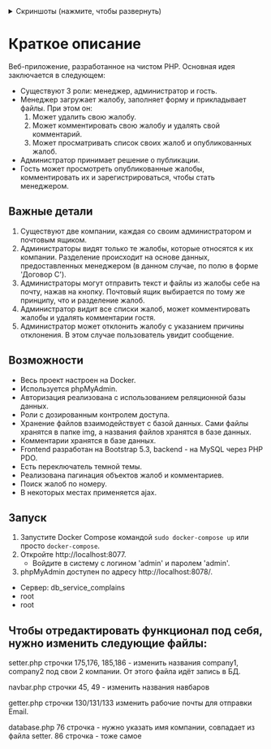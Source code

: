 <details>
<summary>Скриншоты (нажмите, чтобы развернуть)</summary>

![image](https://github.com/SnappsiSnappes/complains/assets/111605401/4963745e-2874-4505-a403-e11e8d4e7e3e)
![image](https://github.com/SnappsiSnappes/complains/assets/111605401/58749dfd-ccd5-4d2f-85a3-89ad9b4229ec)
![image](https://github.com/SnappsiSnappes/complains/assets/111605401/d281070a-d825-4528-9b19-0d8944f1997b)
![image](https://github.com/SnappsiSnappes/complains/assets/111605401/c30b952e-609b-4d6f-9a04-e6b5d27ccb7e)
![image](https://github.com/SnappsiSnappes/complains/assets/111605401/e718722e-b078-4abc-8fae-d9b518d788be)


</details>



# Краткое описание
Веб-приложение, разработанное на чистом PHP. Основная идея заключается в следующем:
- Существуют 3 роли: менеджер, администратор и гость.
- Менеджер загружает жалобу, заполняет форму и прикладывает файлы. При этом он:
  1) Может удалить свою жалобу.
  2) Может комментировать свою жалобу и удалять свой комментарий.
  3) Может просматривать список своих жалоб и опубликованных жалоб.
- Администратор принимает решение о публикации.
- Гость может просмотреть опубликованные жалобы, комментировать их и зарегистрироваться, чтобы стать менеджером.

## Важные детали
1) Существуют две компании, каждая со своим администратором и почтовым ящиком.
2) Администраторы видят только те жалобы, которые относятся к их компании. Разделение происходит на основе данных, предоставленных менеджером (в данном случае, по полю в форме 'Договор С').
3) Администраторы могут отправить текст и файлы из жалобы себе на почту, нажав на кнопку. Почтовый ящик выбирается по тому же принципу, что и разделение жалоб.
4) Администратор видит все списки жалоб, может комментировать жалобы и удалять комментарии гостя.
5) Администратор может отклонить жалобу с указанием причины отклонения. В этом случае пользователь увидит сообщение.

## Возможности
- Весь проект настроен на Docker.
- Используется phpMyAdmin.
- Авторизация реализована с использованием реляционной базы данных.
- Роли с дозированным контролем доступа.
- Хранение файлов взаимодействует с базой данных. Сами файлы хранятся в папке img, а названия файлов хранятся в базе данных.
- Комментарии хранятся в базе данных.
- Frontend разработан на Bootstrap 5.3, backend - на MySQL через PHP PDO.
- Есть переключатель темной темы.
- Реализована пагинация объектов жалоб и комментариев.
- Поиск жалоб по номеру.
- В некоторых местах применяется ajax.

## Запуск
1) Запустите Docker Compose командой `sudo docker-compose up` или просто `docker-compose`.
2) Откройте http://localhost:8077.
   - Войдите в систему с логином 'admin' и паролем 'admin'.
3) phpMyAdmin доступен по адресу http://localhost:8078/.
  - Сервер: db_service_complains
  - root
  - root


## Чтобы отредактировать функционал под себя, нужно изменить следующие файлы:

setter.php
строчки 175,176, 185,186  - изменить названия company1, company2  под свои 2 компании.
От этого файла идёт запись в БД.

navbar.php
строчки 45, 49 - изменить названия навбаров

getter.php
строчки 130/131/133 изменить рабочие почты для отправки Email. 

database.php
76 строчка - нужно указать имя компании, совпадает из файла setter. 
86 строчка - тоже самое



